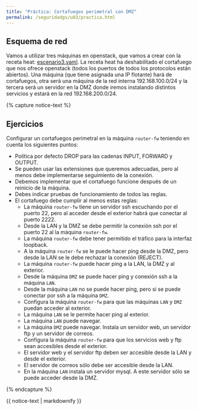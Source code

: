 ```yaml
---
title: "Práctica: Cortafuegos perimetral con DMZ"
permalink: /seguridadgs/u03/practica.html
---
```


## Esquema de red

Vamos a utilizar tres máquinas en openstack, que vamos a crear con la receta heat: [escenario3.yaml](escenario3.yaml). La receta heat ha deshabilitado el cortafuego que nos ofrece openstack (todos los puertos de todos los protocolos están abiertos). Una máquina (que tiene asignada una IP flotante) hará de cortafuegos, otra será una máquina de la red interna 192.168.100.0/24 y la tercera será un servidor en la DMZ donde iremos instalando distintos servicios y estará en la red 192.168.200.0/24.

{% capture notice-text %}
## Ejercicios

Configurar un cortafuegos perimetral en la máquina `router-fw` teniendo en cuenta los siguientes puntos:

* Política por defecto DROP para las cadenas INPUT, FORWARD y OUTPUT.
* Se pueden usar las extensiones que queremos adecuadas, pero al menos debe implementarse seguimiento de la conexión.
* Debemos implementar que el cortafuego funcione después de un reinicio de la máquina.
* Debes indicar pruebas de funcionamiento de todos las reglas.
* El cortafuego debe cumplir al menos estas reglas:
    * La máquina `router-fw` tiene un servidor ssh escuchando por el puerto 22, pero al acceder desde el exterior habrá que conectar al puerto 2222.
    * Desde la LAN y la DMZ se debe permitir la conexión ssh por el puerto 22 al la máquina `router-fw`.
    * La máquina `router-fw` debe tener permitido el tráfico para la interfaz loopback.
    * A la máquina `router-fw`  se le puede hacer ping desde la DMZ, pero desde la LAN se le debe rechazar la conexión (REJECT). 
    * La máquina `router-fw` puede hacer ping a la LAN, la DMZ y al exterior.
    * Desde la máquina `DMZ` se puede hacer ping y conexión ssh a la máquina `LAN`.
    * Desde la máquina `LAN` no se puede hacer ping, pero si se puede conectar por ssh a la máquina `DMZ`.
    * Configura la máquina `router-fw` para que las máquinas `LAN` y `DMZ` puedan acceder al exterior.
    * La máquina `LAN` se le permite hacer ping al exterior.
    * La máquina `LAN` puede navegar.
    * La máquina `DMZ` puede navegar. Instala un servidor web, un servidor ftp y un servidor de correos.
    * Configura la máquina `router-fw` para que los servicios web y ftp sean accesibles desde el exterior.
    * El servidor web y el servidor ftp deben ser accesible desde la LAN y desde el exterior.
    * El servidor de correos sólo debe ser accesible desde la LAN.
    * En la máquina `LAN` instala un servidor mysql. A este servidor sólo se puede acceder desde la DMZ.

<!--
* Si crees que necesitas más reglas de las que nos han indicado, describe porque pueden ser necesarias.
* **MEJORA**: Utiliza nuevas cadenas para clasificar el tráfico.
* **MEJORA**: Consruye el cortafuego utilizando nftables.
-->

{% endcapture %}<div class="notice--info">{{ notice-text | markdownify }}</div>